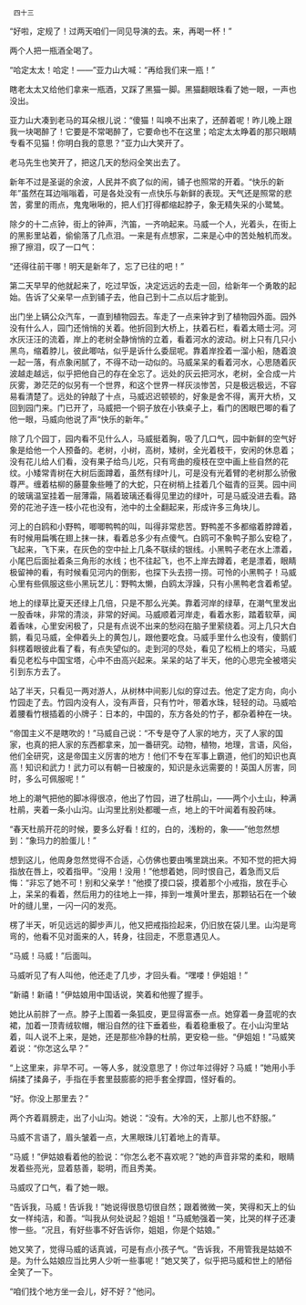      四十三 

   “好啦，定规了！过两天咱们一同见导演的去。来，再喝一杯！” 

   两个人把一瓶酒全喝了。 

   “哈定太太！哈定！——”亚力山大喊：“再给我们来一瓶！” 

   瞎老太太又给他们拿来一瓶酒，又踩了黑猫一脚。黑猫翻眼珠看了她一眼，一声也没出。 

   亚力山大凑到老马的耳朵根儿说：“傻猫！叫唤不出来了，还醉着呢！昨儿晚上跟我一块喝醉了！它要是不常喝醉了，它要命也不在这里；哈定太太睁着的那只眼睛专看不见猫！你明白我的意思？”亚力山大笑开了。 

   老马先生也笑开了，把这几天的愁闷全笑出去了。 

   新年不过是圣诞的余波，人民并不疯了似的闹，铺子也照常的开着。“快乐的新年”虽然在耳边嗡嗡着，可是各处没有一点快乐与新鲜的表现。天气还是照常的悲苦，雾里的雨点，鬼鬼啾啾的，把人们打得都缩起脖子，象无精失采的小鹭鸶。 

   除夕的十二点钟，街上的钟声，汽笛，一齐响起来。马威一个人，光着头，在街上的黑影里站着，偷偷落了几点泪。一来是有点想家，二来是心中的苦处触机而发。擦了擦泪，叹了一口气： 

   “还得往前干哪！明天是新年了，忘了已往的吧！” 

   第二天早早的他就起来了，吃过早饭，决定远远的去走一回，给新年一个勇敢的起始。告诉了父亲早一点到铺子去，他自己到十二点以后才能到。 

   出门坐上辆公众汽车，一直到植物园去。车走了一点来钟才到了植物园外面。园外没有什么人，园门还悄悄的关着。他折回到大桥上，扶着石栏，看着太晤士河。河水灰汪汪的流着，岸上的老树全静悄悄的立着，看着河水的波动。树上只有几只小黑鸟，缩着脖儿，彼此唧咕，似乎是诉什么委屈呢。靠着岸拴着一溜小船，随着浪一起一落，有点象闲腻了，不得不动一动似的。马威呆呆的看着河水，心思随着灰波越走越远，似乎把他自己的存在全忘了。远处的灰云把河水，老树，全合成一片灰雾，渺茫茫的似另有一个世界，和这个世界一样灰淡惨苦，只是极远极远，不容易看清楚了。远处的钟敲了十点，马威迟迟顿顿的，好象是舍不得，离开大桥，又回到园门来。门已开了，马威把一个铜子放在小铁桌子上，看门的困眼巴唧的看了他一眼，马威向他说了声“快乐的新年。” 

   除了几个园丁，园内看不见什么人，马威挺着胸，吸了几口气，园中新鲜的空气好象是给他一个人预备的。老树，小树，高树，矮树，全光着枝干，安闲的休息着；没有花儿给人们看，没有果子给鸟儿吃，只有弯曲的瘦枝在空中画上些自然的花纹。小矮常青树在大树后面蹲着，虽然有绿叶儿，可是没有光着臂的老树那么骄傲尊严。缠着枯柳的藤蔓象些睡了的大蛇，只在树梢上挂着几个磁青的豆荚。园中间的玻璃温室挂着一层薄霜，隔着玻璃还看得见里边的绿叶，可是马威没进去看。路旁的花池子连一枝小花也没有，池中的土全翻起来，形成许多三角块儿。 

   河上的白鸥和小野鸭，唧唧鸭鸭的叫，叫得非常悲苦。野鸭差不多都缩着脖蹲着，有时候用扁嘴在翅上抹一抹，看着总多少有点傻气。白鸥可不象鸭子那么安稳了，飞起来，飞下来，在灰色的空中扯上几条不联续的银线。小黑鸭子老在水上漂着，小尾巴后面扯着条三角形的水线；也不往起飞，也不上岸去蹲着，老是漂着，眼睛极留神的看，有时候看见河内的倒影，也探下头去捞一捞。可怜的小黑鸭子！马威心里有些佩服这些小黑玩艺儿：野鸭太懒，白鸥太浮躁，只有小黑鸭老含着希望。 

   地上的绿草比夏天还绿上几倍，只是不那么光美。靠着河岸的绿草，在潮气里发出一股香味，非常的清淡，非常的好闻。马威顺着河岸走，看着水影，踏着软草，闻着香味，心里安闲极了，只是有点说不出来的愁闷在脑子里萦绕着。河上几只大白鹅，看见马威，全伸着头上的黄包儿，跟他要吃食。马威手里什么也没有，傻鹅们斜楞着眼彼此看了看，有点失望似的。走到河的尽处，看见了松梢上的塔尖，马威看见老松与中国宝塔，心中不由高兴起来。呆呆的站了半天，他的心思完全被塔尖引到东方去了。 

   站了半天，只看见一两对游人，从树林中间影儿似的穿过去。他定了定方向，向小竹园走了去。竹园内没有人，没有声音，只有竹叶，带着水珠，轻轻的动。马威哈着腰看竹根插着的小牌子：日本的，中国的，东方各处的竹子，都杂着种在一块。 

   “帝国主义不是瞎吹的！”马威自己说：“不专是夺了人家的地方，灭了人家的国家，也真的把人家的东西都拿来，加一番研究。动物，植物，地理，言语，风俗，他们全研究，这是帝国主义厉害的地方！他们不专在军事上霸道，他们的知识也真高！知识和武力！武力可以有朝一日被废的，知识是永远需要的！英国人厉害，同时，多么可佩服呢！” 

   地上的潮气把他的脚冰得很凉，他出了竹园，进了杜鹃山，——两个小土山，种满杜鹃，夹着一条小山沟。山沟里比别处都暖一点，地上的干叶闻着有股药味。 

   “春天杜鹃开花的时候，要多么好看！红的，白的，浅粉的，象——”他忽然想到：“象玛力的脸蛋儿！” 

   想到这儿，他周身忽然觉得不合适，心仿佛也要由嘴里跳出来。不知不觉的把大拇指放在唇上，咬着指甲。“没用！没用！”他想着她，同时恨自己，着急而又后悔：“非忘了她不可！别和父亲学！”他摸了摸口袋，摸着那个小戒指，放在手心上，呆呆的看着，然后用力的往地上一摔，摔到一堆黄叶里去，那颗钻石在一个破叶的缝儿里，一闪一闪的发亮。 

   楞了半天，听见远远的脚步声儿，他又把戒指捡起来，仍旧放在袋儿里。山沟是弯弯的，他看不见对面来的人，转身，往回走，不愿意遇见人。 

   “马威！马威！”后面叫。 

   马威听见了有人叫他，他还走了几步，才回头看。“嘿喽！伊姐姐！” 

   “新禧！新禧！”伊姑娘用中国话说，笑着和他握了握手。 

   她比从前胖了一点。脖子上围着一条狐皮，更显得富泰一点。她穿着一身蓝呢的衣裙，加着一顶青绒软帽，帽沿自然的往下垂着些，看着稳重极了。在小山沟里站着，叫人说不上来，是她，还是那些冷静的杜鹃，更安稳一些。“伊姐姐！”马威笑着说：“你怎这么早？” 

   “上这里来，非早不可。一等人多，就没意思了！你过年过得好？马威！”她用小手绢揉了揉鼻子，手指在手套里鼓膨膨的把手套全撑圆，怪好看的。 

   “好。你没上那里去？” 

   两个齐着肩膀走，出了小山沟。她说：“没有。大冷的天，上那儿也不舒服。” 

   马威不言语了，眉头皱着一点，大黑眼珠儿钉着地上的青草。 

   “马威！”伊姑娘看着他的脸说：“你怎么老不喜欢呢？”她的声音非常的柔和，眼睛发着些亮光，显着慈善，聪明，而且秀美。 

   马威叹了口气，看了她一眼。 

   “告诉我，马威！告诉我！”她说得很恳切很自然；跟着微微一笑，笑得和天上的仙女一样纯洁，和善。“叫我从何处说起？姐姐！”马威勉强着一笑，比哭的样子还凄惨一些。“况且，有好些事不好告诉你，姐姐，你是个姑娘。” 

   她又笑了，觉得马威的话真诚，可是有点小孩子气。“告诉我，不用管我是姑娘不是。为什么姑娘应当比男人少听一些事呢！”她又笑了，似乎把马威和世上的陋俗全笑了一下。 

   “咱们找个地方坐一会儿，好不好？”他问。 

